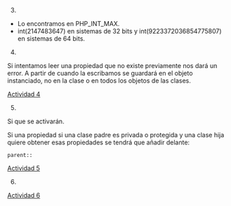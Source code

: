 3.
- Lo encontramos en PHP_INT_MAX.
- int(2147483647) en sistemas de 32 bits y int(9223372036854775807) en sistemas de 64 bits.

4.
Si intentamos leer una propiedad que no existe previamente nos dará un error.
A partir de cuando la escribamos se guardará en el objeto instanciado, no en la clase o en todos los objetos de las clases.

[Actividad 4](actividadCuatro.php)

5.
Si que se activarán.

Si una propiedad si una clase padre es privada o protegida y una clase hija quiere obtener esas propiedades se tendrá que añadir delante:
```
parent::
```

[Actividad 5](actividadCinco.php)

6.

[Actividad 6](actividadSeis.php)

